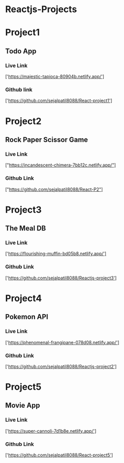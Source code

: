 # Reactjs-Projects

 # Project1
 ## Todo App 
 ### Live Link
 ['https://majestic-tapioca-80904b.netlify.app/']
 ### Github link
 ['https://github.com/sejalpatil8088/React-project1']
 
 # Project2
 ## Rock Paper Scissor Game
 ### Live Link
 ["https://incandescent-chimera-7bb12c.netlify.app/"]
 ### Github Link
 ["https://github.com/sejalpatil8088/React-P2"]
 
 # Project3
 ## The Meal DB
 ### Live Link
 ['https://flourishing-muffin-bd05b8.netlify.app/']
 ### Github Link
 ['https://github.com/sejalpatil8088/Reactjs-project3']
 
 # Project4
 ## Pokemon API
 ### Live Link
 ['https://phenomenal-frangipane-078d08.netlify.app/']
 ### Github Link
 ['https://github.com/sejalpatil8088/Reactjs-project2']
 
 # Project5
 ## Movie App
 ### Live Link 
 ['https://super-cannoli-7d1b8e.netlify.app/']
 ### Github Link 
 ['https://github.com/sejalpatil8088/React-project5']
